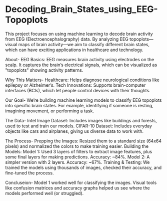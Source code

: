 # Decoding_Brain_States_using_EEG-Topoplots

This project focuses on using machine learning to decode brain activity from EEG (Electroencephalography) data. By analyzing EEG topoplots—visual maps of brain activity—we aim to classify different brain states, which can have exciting applications in healthcare and technology.

About-
EEG Basics: EEG measures brain activity using electrodes on the scalp. It captures the brain’s electrical signals, which can be visualized as "topoplots" showing activity patterns.

Why This Matters-
Healthcare: Helps diagnose neurological conditions like epilepsy or Alzheimer’s.
Tech Innovations: Supports brain-computer interfaces (BCIs), which let people control devices with their thoughts.

Our Goal-
We’re building machine learning models to classify EEG topoplots into specific brain states. For example, identifying if someone is resting, imagining movement, or performing a task.

The Data-
Intel Image Dataset: Includes images like buildings and forests, used to test and train our models.
CIFAR-10 Dataset: Includes everyday objects like cars and airplanes, giving us diverse data to work with.

The Process-
Prepping the Images: Resized them to a standard size (64x64 pixels) and normalized the colors to make training easier.
Building the Models:
Model 1: Used 3 layers of filters to extract image features, plus some final layers for making predictions. Accuracy: ~84%.
Model 2: A simpler version with 2 layers. Accuracy: ~67%.
Training & Testing: We trained the models using thousands of images, checked their accuracy, and fine-tuned the process.

Concluseion-
Model 1 worked well for classifying the images.
Visual tools like confusion matrices and accuracy graphs helped us see where the models performed well (or struggled).
